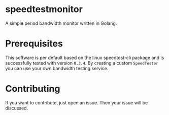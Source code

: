 # speedtestmonitor
A simple period bandwidth monitor written in Golang.

# Prerequisites
This software is per default based on the linux speedtest-cli package and is successfully tested with version `0.3.4`. By creating
a custom `SpeedTester` you can use your own bandwidth testing service.

# Contributing
If you want to contribute, just open an issue. Then your issue will be discussed.
